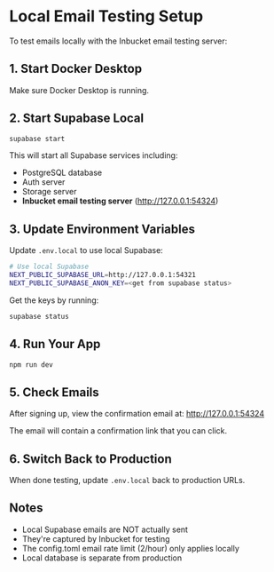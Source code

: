 # Local Email Testing Setup

To test emails locally with the Inbucket email testing server:

## 1. Start Docker Desktop

Make sure Docker Desktop is running.

## 2. Start Supabase Local

```bash
supabase start
```

This will start all Supabase services including:
- PostgreSQL database
- Auth server
- Storage server
- **Inbucket email testing server** (http://127.0.0.1:54324)

## 3. Update Environment Variables

Update `.env.local` to use local Supabase:

```bash
# Use local Supabase
NEXT_PUBLIC_SUPABASE_URL=http://127.0.0.1:54321
NEXT_PUBLIC_SUPABASE_ANON_KEY=<get from supabase status>
```

Get the keys by running:
```bash
supabase status
```

## 4. Run Your App

```bash
npm run dev
```

## 5. Check Emails

After signing up, view the confirmation email at:
http://127.0.0.1:54324

The email will contain a confirmation link that you can click.

## 6. Switch Back to Production

When done testing, update `.env.local` back to production URLs.

## Notes

- Local Supabase emails are NOT actually sent
- They're captured by Inbucket for testing
- The config.toml email rate limit (2/hour) only applies locally
- Local database is separate from production
